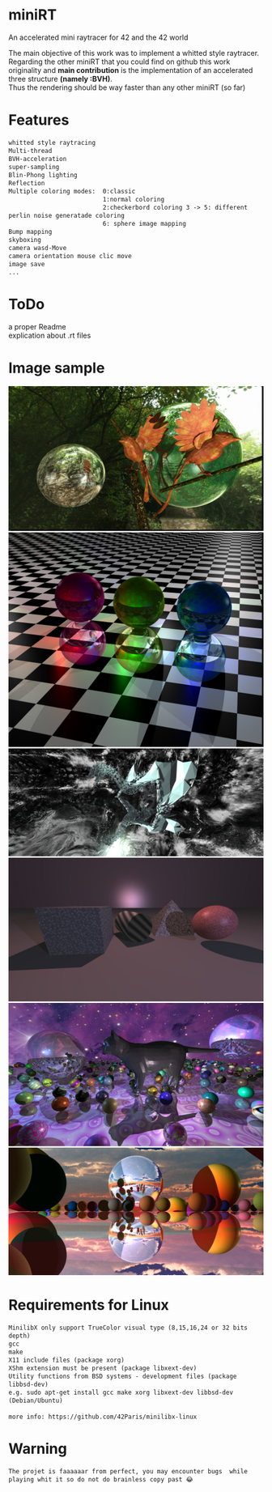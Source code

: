 # miniRT
An accelerated mini raytracer for 42 and the 42 world

The main objective of this work was to implement a whitted style raytracer.  
Regarding the other miniRT that you could find on github this work originality and **main contribution** is the implementation of an accelerated three structure **(namely :BVH)**.  
Thus the rendering should be way faster than any other miniRT (so far)   
# Features
    whitted style raytracing
    Multi-thread
    BVH-acceleration
    super-sampling
    Blin-Phong lighting
    Reflection
    Multiple coloring modes:  0:classic 
                              1:normal coloring 
                              2:checkerbord coloring 3 -> 5: different perlin noise generatade coloring
                              6: sphere image mapping
    Bump mapping
    skyboxing
    camera wasd-Move
    camera orientation mouse clic move
    image save
    ...

# ToDo
  a proper Readme  
  explication about .rt files  
# Image sample

![alt text](https://github.com/LesChats/miniRT/blob/master/images/birds.jpg)
![alt text](https://github.com/LesChats/miniRT/blob/master/images/reflexion.jpg)
![alt text](https://github.com/LesChats/miniRT/blob/master/images/dragon.jpg)
![alt text](https://github.com/LesChats/miniRT/blob/master/images/coumponds.jpg)
![alt text](https://github.com/LesChats/miniRT/blob/master/images/cat.jpg)
![alt text](https://github.com/LesChats/miniRT/blob/master/images/test.jpg)

# Requirements for Linux

    MinilibX only support TrueColor visual type (8,15,16,24 or 32 bits depth)
    gcc
    make
    X11 include files (package xorg)
    XShm extension must be present (package libxext-dev)
    Utility functions from BSD systems - development files (package libbsd-dev)
    e.g. sudo apt-get install gcc make xorg libxext-dev libbsd-dev (Debian/Ubuntu)
    
    more info: https://github.com/42Paris/minilibx-linux
# Warning
    
    The projet is faaaaaar from perfect, you may encounter bugs  while playing whit it so do not do brainless copy past 😂
